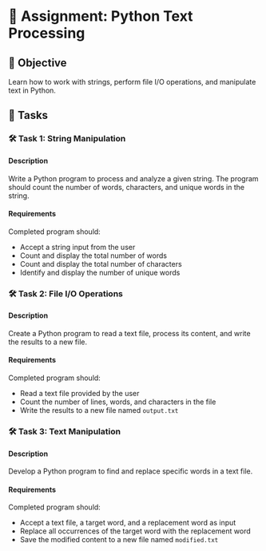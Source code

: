 # 📘 Assignment: Python Text Processing

## 🎯 Objective

Learn how to work with strings, perform file I/O operations, and manipulate text in Python.

## 📝 Tasks

### 🛠️ Task 1: String Manipulation

#### Description
Write a Python program to process and analyze a given string. The program should count the number of words, characters, and unique words in the string.

#### Requirements
Completed program should:

- Accept a string input from the user
- Count and display the total number of words
- Count and display the total number of characters
- Identify and display the number of unique words

### 🛠️ Task 2: File I/O Operations

#### Description
Create a Python program to read a text file, process its content, and write the results to a new file.

#### Requirements
Completed program should:

- Read a text file provided by the user
- Count the number of lines, words, and characters in the file
- Write the results to a new file named `output.txt`

### 🛠️ Task 3: Text Manipulation

#### Description
Develop a Python program to find and replace specific words in a text file.

#### Requirements
Completed program should:

- Accept a text file, a target word, and a replacement word as input
- Replace all occurrences of the target word with the replacement word
- Save the modified content to a new file named `modified.txt`
